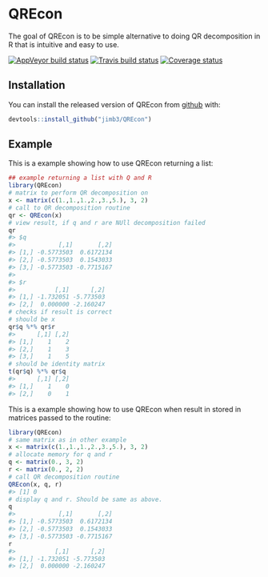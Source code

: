 
<!-- README.md is generated from README.Rmd. Please edit that file -->
QREcon
======

The goal of QREcon is to be simple alternative to doing QR decomposition in R that is intuitive and easy to use.

[![AppVeyor build status](https://ci.appveyor.com/api/projects/status/github/jimb3/QREcon?branch=master&svg=true)](https://ci.appveyor.com/project/jimb3/QREcon) [![Travis build status](https://travis-ci.org/jimb3/QREcon.svg?branch=master)](https://travis-ci.org/jimb3/QREcon) [![Coverage status](https://codecov.io/gh/jimb3/QREcon/branch/master/graph/badge.svg)](https://codecov.io/github/jimb3/QREcon?branch=master)

Installation
------------

You can install the released version of QREcon from [github](https://github.com) with:

``` r
devtools::install_github("jimb3/QREcon")
```

Example
-------

This is a example showing how to use QREcon returning a list:

``` r
## example returning a list with Q and R
library(QREcon)
# matrix to perform QR decomposition on
x <- matrix(c(1.,1.,1.,2.,3.,5.), 3, 2)
# call to QR decomposition routine
qr <- QREcon(x)
# view result, if q and r are NUll decomposition failed
qr
#> $q
#>            [,1]       [,2]
#> [1,] -0.5773503  0.6172134
#> [2,] -0.5773503  0.1543033
#> [3,] -0.5773503 -0.7715167
#> 
#> $r
#>           [,1]      [,2]
#> [1,] -1.732051 -5.773503
#> [2,]  0.000000 -2.160247
# checks if result is correct
# should be x
qr$q %*% qr$r
#>      [,1] [,2]
#> [1,]    1    2
#> [2,]    1    3
#> [3,]    1    5
# should be identity matrix
t(qr$q) %*% qr$q
#>      [,1] [,2]
#> [1,]    1    0
#> [2,]    0    1
```

This is a example showing how to use QREcon when result in stored in matrices passed to the routine:

``` r
library(QREcon)
# same matrix as in other example
x <- matrix(c(1.,1.,1.,2.,3.,5.), 3, 2)
# allocate memory for q and r
q <- matrix(0., 3, 2)
r <- matrix(0., 2, 2)
# call QR decomposition routine
QREcon(x, q, r)
#> [1] 0
# display q and r. Should be same as above.
q
#>            [,1]       [,2]
#> [1,] -0.5773503  0.6172134
#> [2,] -0.5773503  0.1543033
#> [3,] -0.5773503 -0.7715167
r
#>           [,1]      [,2]
#> [1,] -1.732051 -5.773503
#> [2,]  0.000000 -2.160247
```
